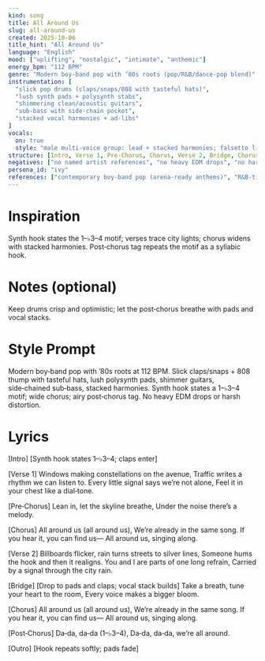 ```yaml
---
kind: song
title: All Around Us
slug: all-around-us
created: 2025-10-06
title_hint: "All Around Us"
language: "English"
mood: ["uplifting", "nostalgic", "intimate", "anthemic"]
energy_bpm: "112 BPM"
genre: "Modern boy‑band pop with ’80s roots (pop/R&B/dance‑pop blend)"
instrumentation: [
  "slick pop drums (claps/snaps/808 with tasteful hats)",
  "lush synth pads + polysynth stabs",
  "shimmering clean/acoustic guitars",
  "sub‑bass with side‑chain pocket",
  "stacked vocal harmonies + ad‑libs"
]
vocals:
  on: true
  style: "male multi‑voice group: lead + stacked harmonies; falsetto lifts; tasteful ad‑libs"
structure: [Intro, Verse 1, Pre‑Chorus, Chorus, Verse 2, Bridge, Chorus, Post‑Chorus, Outro]
negatives: ["no named artist references", "no heavy EDM drops", "no harsh distortion"]
persona_id: "ivy"
references: ["contemporary boy‑band pop (arena‑ready anthems)", "R&B‑tinged harmony stacks", "’80s synth‑pop nostalgia"]
---
```


# Inspiration
Synth hook states the 1–♭3–4 motif; verses trace city lights; chorus widens with stacked harmonies. Post‑chorus tag repeats the motif as a syllabic hook.

# Notes (optional)
Keep drums crisp and optimistic; let the post‑chorus breathe with pads and vocal stacks.

# Style Prompt
Modern boy‑band pop with ’80s roots at 112 BPM. Slick claps/snaps + 808 thump with tasteful hats, lush polysynth pads, shimmer guitars, side‑chained sub‑bass, stacked harmonies. Synth hook states a 1–♭3–4 motif; wide chorus; airy post‑chorus tag. No heavy EDM drops or harsh distortion.

# Lyrics
[Intro]
[Synth hook states 1–♭3–4; claps enter]

[Verse 1]
Windows making constellations on the avenue,
Traffic writes a rhythm we can listen to.
Every little signal says we’re not alone,
Feel it in your chest like a dial‑tone.

[Pre‑Chorus]
Lean in, let the skyline breathe,
Under the noise there’s a melody.

[Chorus]
All around us (all around us),
We’re already in the same song.
If you hear it, you can find us—
All around us, singing along.

[Verse 2]
Billboards flicker, rain turns streets to silver lines,
Someone hums the hook and then it realigns.
You and I are parts of one long refrain,
Carried by a signal through the city rain.

[Bridge]
[Drop to pads and claps; vocal stack builds]
Take a breath, tune your heart to the room,
Every voice makes a bigger bloom.

[Chorus]
All around us (all around us),
We’re already in the same song.
If you hear it, you can find us—
All around us, singing along.

[Post‑Chorus]
Da‑da, da‑da (1–♭3–4),
Da‑da, da‑da, we’re all around.

[Outro]
[Hook repeats softly; pads fade]

